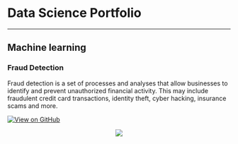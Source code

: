 # Data Science Portfolio

---

## Machine learning

### Fraud Detection

Fraud detection is a set of processes and analyses that allow businesses to identify and prevent unauthorized financial activity. This may include fraudulent credit card transactions, identity theft, cyber hacking, insurance scams and more.

[![View on GitHub](https://img.shields.io/badge/GitHub-View_on_GitHub-blue?logo=GitHub)](https://github.com/poona-sharma/fraud_detection)

<center><img src="assets/img/fraud_detection.jpg"/></center>
